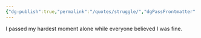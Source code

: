 ```yaml
---
{"dg-publish":true,"permalink":"/quotes/struggle/","dgPassFrontmatter":true,"noteIcon":"1","created":"2023-11-14T21:08:39.734+05:30","updated":"2023-12-12T23:34:38.398+05:30"}
---
```


I passed my hardest moment alone while everyone believed I was fine.